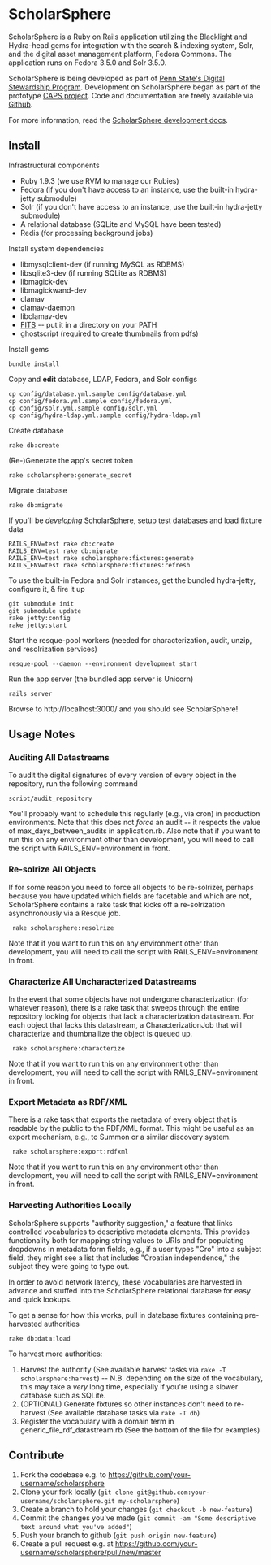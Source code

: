 ﻿# ScholarSphere

ScholarSphere is a Ruby on Rails application utilizing the Blacklight
and Hydra-head gems for integration with the search & indexing system,
Solr, and the digital asset management platform, Fedora Commons.  The
application runs on Fedora 3.5.0 and Solr 3.5.0.

ScholarSphere is being developed as part of
[Penn State's Digital Stewardship Program](http://stewardship.psu.edu/).
Development on ScholarSphere began as part of the prototype
[CAPS project](http://stewardship.psu.edu/2011/02/caps-a-curation-platform-prototype.html). Code
and documentation are freely available via [Github](http://github.com/psu-stewardship/scholarsphere).

For more information, read the [ScholarSphere development docs](https://github.com/psu-stewardship/scholarsphere/wiki).

## Install

Infrastructural components

 * Ruby 1.9.3 (we use RVM to manage our Rubies)
 * Fedora (if you don't have access to an instance, use the built-in
   hydra-jetty submodule)
 * Solr (if you don't have access to an instance, use the built-in
   hydra-jetty submodule)
 * A relational database (SQLite and MySQL have been tested)
 * Redis (for processing background jobs)

Install system dependencies

 * libmysqlclient-dev (if running MySQL as RDBMS)
 * libsqlite3-dev (if running SQLite as RDBMS)
 * libmagick-dev
 * libmagickwand-dev
 * clamav
 * clamav-daemon
 * libclamav-dev
 * [FITS](http://code.google.com/p/fits/) -- put it in a
  directory on your PATH
 * ghostscript (required to create thumbnails from pdfs)

Install gems

    bundle install

Copy and **edit** database, LDAP, Fedora, and Solr configs

    cp config/database.yml.sample config/database.yml
    cp config/fedora.yml.sample config/fedora.yml
    cp config/solr.yml.sample config/solr.yml
    cp config/hydra-ldap.yml.sample config/hydra-ldap.yml

Create database

    rake db:create

(Re-)Generate the app's secret token

    rake scholarsphere:generate_secret

Migrate database

    rake db:migrate

If you'll be *developing* ScholarSphere, setup test databases and load
fixture data

    RAILS_ENV=test rake db:create
    RAILS_ENV=test rake db:migrate
    RAILS_ENV=test rake scholarsphere:fixtures:generate
    RAILS_ENV=test rake scholarsphere:fixtures:refresh

To use the built-in Fedora and Solr instances, get the bundled hydra-jetty,
configure it, & fire it up

    git submodule init
    git submodule update
    rake jetty:config
    rake jetty:start

Start the resque-pool workers (needed for characterization, audit,
unzip, and resolrization services)

    resque-pool --daemon --environment development start

Run the app server (the bundled app server is Unicorn)

    rails server

Browse to http://localhost:3000/ and you should see ScholarSphere!

## Usage Notes

### Auditing All Datastreams

To audit the digital signatures of every version of every object in the
repository, run the following command

    script/audit_repository

You'll probably want to schedule this regularly (e.g., via cron) in production environments.
Note that this does not *force* an audit -- it respects the value of max_days_between_audits
in application.rb.  Also note that if you want to run this on any environment other than
development, you will need to call the script with RAILS_ENV=environment in front.

### Re-solrize All Objects

If for some reason you need to force all objects to be re-solrizer,
perhaps because you have updated which fields are facetable and which
are not, ScholarSphere contains a rake task that kicks off a
re-solrization asynchronously via a Resque job.

     rake scholarsphere:resolrize

Note that if you want to run this on any environment other than development, you will need to
call the script with RAILS_ENV=environment in front.

### Characterize All Uncharacterized Datastreams

In the event that some objects have not undergone characterization (for whatever reason),
there is a rake task that sweeps through the entire repository looking for objects that lack
a characterization datastream.  For each object that lacks this datastream, a CharacterizationJob
that will characterize and thumbnailize the object is queued up.

     rake scholarsphere:characterize

Note that if you want to run this on any environment other than development, you will need to
call the script with RAILS_ENV=environment in front.

### Export Metadata as RDF/XML

There is a rake task that exports the metadata of every object that is readable by the public to
the RDF/XML format.  This might be useful as an export mechanism, e.g., to Summon or a similar
discovery system.

     rake scholarsphere:export:rdfxml

Note that if you want to run this on any environment other than development, you will need to 
call the script with RAILS_ENV=environment in front.

### Harvesting Authorities Locally

ScholarSphere supports "authority suggestion," a feature that links controlled
vocabularies to descriptive metadata elements.  This provides functionality both
for mapping string values to URIs and for populating dropdowns in metadata form
fields, e.g., if a user types "Cro" into a subject field, they might see a list
that includes "Croatian independence," the subject they were going to type out.

In order to avoid network latency, these vocabularies are harvested in advance
and stuffed into the ScholarSphere relational database for easy and quick lookups.

To get a sense for how this works, pull in database fixtures containing
pre-harvested authorities

    rake db:data:load

To harvest more authorities:

1. Harvest the authority (See available harvest tasks via `rake -T
scholarsphere:harvest`) -- N.B. depending on the size of the vocabulary, this
may take a *very* long time, especially if you're using a slower database such
as SQLite.
1. (OPTIONAL) Generate fixtures so other instances don't need to re-harvest (See
available database tasks via `rake -T db`)
1. Register the vocabulary with a domain term in generic_file_rdf_datastream.rb
(See the bottom of the file for examples)

## Contribute

1. Fork the codebase e.g. to https://github.com/your-username/scholarsphere
1. Clone your fork locally (`git clone
git@github.com:your-username/scholarsphere.git my-scholarsphere`)
1. Create a branch to hold your changes (`git checkout -b new-feature`)
1. Commit the changes you've made (`git commit -am "Some descriptive text around
what you've added"`)
1. Push your branch to github (`git push origin new-feature`)
1. Create a pull request e.g. at https://github.com/your-username/scholarsphere/pull/new/master
